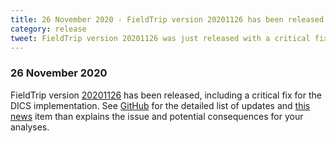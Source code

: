 ```yaml
---
title: 26 November 2020 - FieldTrip version 20201126 has been released
category: release
tweet: FieldTrip version 20201126 was just released with a critical fix for the DICS implementation. See http://www.fieldtriptoolbox.org/#26-november-2020
---
```


### 26 November 2020

FieldTrip version [20201126](http://github.com/fieldtrip/fieldtrip/releases/tag/20201126) has been released, including a critical fix for the DICS implementation. See [GitHub](https://github.com/fieldtrip/fieldtrip/compare/20201110...20201126) for the detailed list of updates and [this news](/#27-november-2020) item than explains the issue and potential consequences for your analyses.
